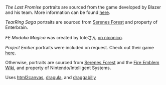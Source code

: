 *The Last Promise* portraits are sourced from the game developed by Blazer and his team. More information can be found [here](http://www.feshrine.net/thelastpromise/).

*TearRing Saga* portraits are sourced from [Serenes Forest](https://serenesforest.net) and property of Enterbrain.

*FE Madoka Magica* was created by toteさん [on niconico](https://www.nicovideo.jp/user/317834/video).

*Project Ember* portraits were included on request. Check out their game [here](https://feuniverse.us/t/fe6-project-ember-v1-84-as-of-1-28-2021-dear-dorothy-edition/6414).

Otherwise, portraits are sourced from [Serenes Forest](https://serenesforest.net) and the [Fire Emblem Wiki](https://fireemblemwiki.org), and property of Nintendo/Intelligent Systems.

Uses [html2canvas](https://github.com/niklasvh/html2canvas), [dragula](https://github.com/bevacqua/dragula), and [draggabilly](https://github.com/desandro/draggabilly)

